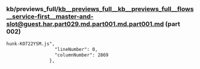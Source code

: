 ### kb/previews_full/kb__previews_full__kb__previews_full__flows__service-first__master-and-slot@guest.har.part029.md.part001.md.part001.md (part 002)

```md
hunk-KO722YSM.js",
                  "lineNumber": 0,
                  "columnNumber": 2869
                },
                
```

```
